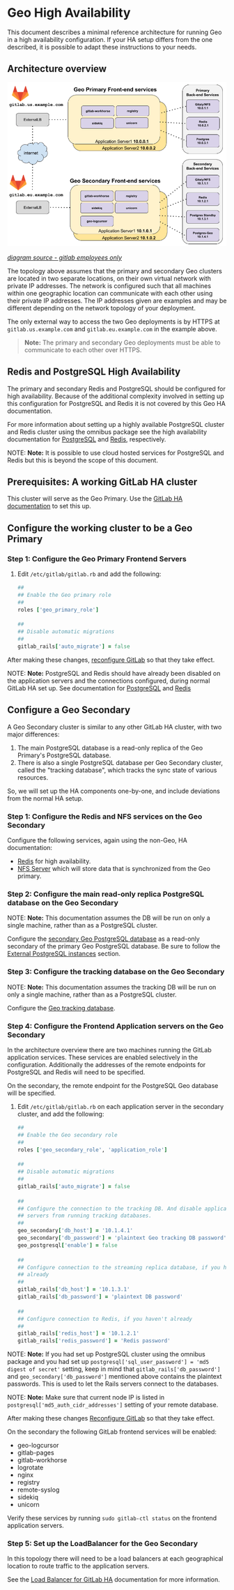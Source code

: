 # Geo High Availability

This document describes a minimal reference architecture for running Geo
in a high availability configuration. If your HA setup differs from the one
described, it is possible to adapt these instructions to your needs.

## Architecture overview

![Geo HA Diagram](../../img/high_availability/geo-ha-diagram.png)

_[diagram source - gitlab employees only][diagram-source]_

The topology above assumes that the primary and secondary Geo clusters
are located in two separate locations, on their own virtual network
with private IP addresses. The network is configured such that all machines within
one geographic location can communicate with each other using their private IP addresses.
The IP addresses given are examples and may be different depending on the
network topology of your deployment.

The only external way to access the two Geo deployments is by HTTPS at
`gitlab.us.example.com` and `gitlab.eu.example.com` in the example above.

> **Note:** The primary and secondary Geo deployments must be able to
  communicate to each other over HTTPS.

## Redis and PostgreSQL High Availability

The primary and secondary Redis and PostgreSQL should be configured
for high availability. Because of the additional complexity involved
in setting up this configuration for PostgreSQL and Redis
it is not covered by this Geo HA documentation.

For more information about setting up a highly available PostgreSQL cluster and Redis cluster using the omnibus package see the high availability documentation for
[PostgreSQL][postgresql-ha] and [Redis][redis-ha], respectively.

NOTE: **Note:**
It is possible to use cloud hosted services for PostgreSQL and Redis but this is beyond the scope of this document.

## Prerequisites: A working GitLab HA cluster

This cluster will serve as the Geo Primary. Use the
[GitLab HA documentation][gitlab-ha] to set this up.

## Configure the working cluster to be a Geo Primary

### Step 1: Configure the Geo Primary Frontend Servers

1. Edit `/etc/gitlab/gitlab.rb` and add the following:

    ```ruby
    ##
    ## Enable the Geo primary role
    ##
    roles ['geo_primary_role']

    ##
    ## Disable automatic migrations
    ##
    gitlab_rails['auto_migrate'] = false
    ```

After making these changes, [reconfigure GitLab][gitlab-reconfigure] so that they take effect.

NOTE: **Note:** PostgreSQL and Redis should have already been disabled on the
application servers and the connections configured, during normal GitLab
HA set up. See documentation for
[PostgreSQL][postgresql-ha-configuring-application-nodes] and
[Redis][redis-ha-configuring-the-application-nodes]

## Configure a Geo Secondary

A Geo Secondary cluster is similar to any other GitLab HA cluster, with two
major differences:

1. The main PostgreSQL database is a read-only replica of the Geo Primary's
   PostgreSQL database.
1. There is also a single PostgreSQL database per Geo Secondary cluster, called
   the "tracking database", which tracks the sync state of various resources.

So, we will set up the HA components one-by-one, and include deviations from
the normal HA setup.

### Step 1: Configure the Redis and NFS services on the Geo Secondary

Configure the following services, again using the non-Geo, HA documentation:

* [Redis][redis-ha] for high availability.
* [NFS Server][nfs-ha] which will store data that is synchronized from the Geo primary.

### Step 2: Configure the main read-only replica PostgreSQL database on the Geo Secondary

NOTE: **Note:** This documentation assumes the DB will be run on only a single
machine, rather than as a PostgreSQL cluster.

Configure the [secondary Geo PostgreSQL database][database] as a read-only
secondary of the primary Geo PostgreSQL database. Be sure to follow the
[External PostgreSQL instances][external-postgresql] section.

### Step 3: Configure the tracking database on the Geo Secondary

NOTE: **Note:** This documentation assumes the tracking DB will be run on only a
single machine, rather than as a PostgreSQL cluster.

Configure the [Geo tracking database][tracking-database].

### Step 4: Configure the Frontend Application servers on the Geo Secondary

In the architecture overview there are two machines running the GitLab application
services. These services are enabled selectively in the configuration. Additionally
the addresses of the remote endpoints for PostgreSQL and Redis will need to be specified.

On the secondary, the remote endpoint for the PostgreSQL Geo database will
be specified.

1. Edit `/etc/gitlab/gitlab.rb` on each application server in the secondary
   cluster, and add the following:

    ```ruby
    ##
    ## Enable the Geo secondary role
    ##
    roles ['geo_secondary_role', 'application_role']

    ##
    ## Disable automatic migrations
    ##
    gitlab_rails['auto_migrate'] = false

    ##
    ## Configure the connection to the tracking DB. And disable application
    ## servers from running tracking databases.
    ##
    geo_secondary['db_host'] = '10.1.4.1'
    geo_secondary['db_password'] = 'plaintext Geo tracking DB password'
    geo_postgresql['enable'] = false

    ##
    ## Configure connection to the streaming replica database, if you haven't
    ## already
    ##
    gitlab_rails['db_host'] = '10.1.3.1'
    gitlab_rails['db_password'] = 'plaintext DB password'

    ##
    ## Configure connection to Redis, if you haven't already
    ##
    gitlab_rails['redis_host'] = '10.1.2.1'
    gitlab_rails['redis_password'] = 'Redis password'
    ```

NOTE: **Note:**
If you had set up PostgreSQL cluster using the omnibus package and you had set
up `postgresql['sql_user_password'] = 'md5 digest of secret'` setting, keep in
mind that `gitlab_rails['db_password']` and `geo_secondary['db_password']`
mentioned above contains the plaintext passwords. This is used to let the Rails
servers connect to the databases.

NOTE: **Note:**
Make sure that current node IP is listed in `postgresql['md5_auth_cidr_addresses']` setting of your remote database.

After making these changes [Reconfigure GitLab][gitlab-reconfigure] so that they take effect.

On the secondary the following GitLab frontend services will be enabled:

* geo-logcursor
* gitlab-pages
* gitlab-workhorse
* logrotate
* nginx
* registry
* remote-syslog
* sidekiq
* unicorn

Verify these services by running `sudo gitlab-ctl status` on the frontend
application servers.

### Step 5: Set up the LoadBalancer for the Geo Secondary

In this topology there will need to be a load balancers at each geographical
location to route traffic to the application servers.

See the [Load Balancer for GitLab HA][load-balancer-ha]
documentation for more information.

[diagram-source]: https://docs.google.com/drawings/d/1z0VlizKiLNXVVVaERFwgsIOuEgjcUqDTWPdQYsE7Z4c/edit
[gitlab-reconfigure]: ../../restart_gitlab.md#omnibus-gitlab-reconfigure
[redis-ha]: ../../high_availability/redis.md
[redis-ha-configuring-the-application-nodes]: ../../high_availability/redis.md#example-configuration-for-the-gitlab-application
[postgresql-ha]: ../../high_availability/database.md
[postgresql-ha-configuring-application-nodes]: ../../high_availability/database.md#configuring-the-application-nodes
[nfs-ha]: ../../high_availability/nfs.md
[load-balancer-ha]: ../../high_availability/load_balancer.md
[database]: database.md
[tracking-database]: database.md#tracking-database-for-the-secondary-nodes
[external-postgresql]: database.md#external-postgresql-instances
[gitlab-rb-template]: https://gitlab.com/gitlab-org/omnibus-gitlab/blob/master/files/gitlab-config-template/gitlab.rb.template
[gitlab-ha]: ../../high_availability/README.md
[app-ha]: ../../high_availability/gitlab.md